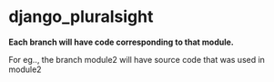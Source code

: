 # django_pluralsight

**Each branch will have code corresponding to that module.**

For eg.., the branch module2 will have source code that was used in module2
